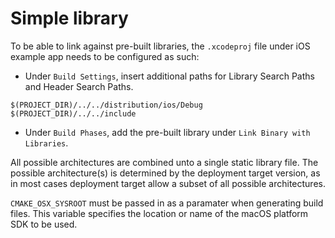 # Simple library

To be able to link against pre-built libraries, the `.xcodeproj` file under iOS example app needs to be configured as such:
* Under `Build Settings`, insert additional paths for Library Search Paths and Header Search Paths.
```
$(PROJECT_DIR)/../../distribution/ios/Debug
$(PROJECT_DIR)/../../include
```
* Under `Build Phases`, add the pre-built library under `Link Binary with Libraries`.

All possible architectures are combined unto a single static library file. The possible architecture(s) is determined by the deployment target version, as in most cases deployment target allow a subset of all possible architectures.

`CMAKE_OSX_SYSROOT` must be passed in as a paramater when generating build files. This variable specifies the location or name of the macOS platform SDK to be used.